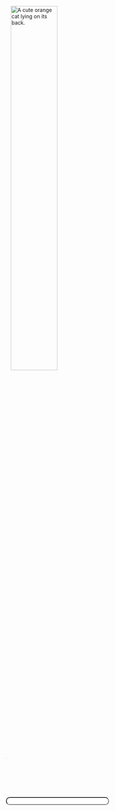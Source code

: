 
<a href="#"><img class="image" src="https://www.google.com/images/branding/googlelogo/2x/googlelogo_color_272x92dp.png" alt="A cute orange cat lying on its back."></a>
</label><br>
<div style = "position:relative; left:110px; top:29px;
<button type="submit"><image class="button" src="https://www.pinclipart.com/picdir/middle/15-153148_search-magnifying-glass-icon-black-search-icon-png.png"></button> </div> 
<input class="bar" type="text"  required >
    
  </form>
</main>

<style> .bar {
    
    border-radius:10px; 
    display: block;
    margin-left: auto;
    margin-right: auto;
    width: 55%;
}

.button {
    width: 3.5%;
    border-radius: 30%
}

.image {
    display: block;
    margin-left: auto;
    margin-right: auto;
    width: 50%;
}


